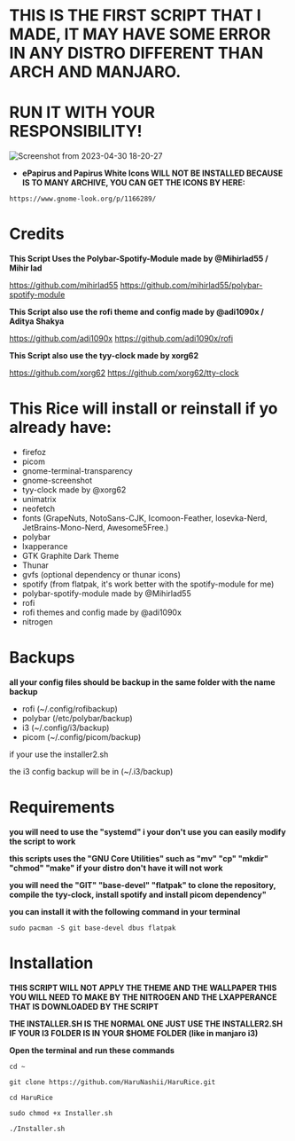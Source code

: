 # THIS IS THE FIRST SCRIPT THAT I MADE, IT MAY HAVE SOME ERROR IN ANY DISTRO DIFFERENT THAN ARCH AND MANJARO. 
# RUN IT WITH YOUR RESPONSIBILITY!

![Screenshot from 2023-04-30 18-20-27](https://user-images.githubusercontent.com/116776134/235376866-077d6c5c-7ba8-406c-b658-c33d6e7ebf9b.png)


- **ePapirus and Papirus White Icons
WILL NOT BE INSTALLED BECAUSE IS TO MANY ARCHIVE, YOU CAN GET THE ICONS BY HERE:**

```https://www.gnome-look.org/p/1166289/```

# Credits


**This Script Uses the Polybar-Spotify-Module made by
 @Mihirlad55 / Mihir lad**

https://github.com/mihirlad55
https://github.com/mihirlad55/polybar-spotify-module


**This Script also use the rofi theme and config made by
 @adi1090x / Aditya Shakya**

https://github.com/adi1090x
https://github.com/adi1090x/rofi

**This Script also use the tyy-clock made by
 xorg62**

https://github.com/xorg62
https://github.com/xorg62/tty-clock


# This Rice will install or reinstall if yo already have:

- firefoz
- picom
- gnome-terminal-transparency
- gnome-screenshot
- tyy-clock made by @xorg62
- unimatrix
- neofetch
- fonts (GrapeNuts, NotoSans-CJK, Icomoon-Feather, losevka-Nerd, JetBrains-Mono-Nerd, Awesome5Free.)
- polybar
- lxapperance
- GTK Graphite Dark Theme
- Thunar
- gvfs (optional dependency or thunar icons)
- spotify (from flatpak, it's work better with the spotify-module for me)
- polybar-spotify-module made by @Mihirlad55
- rofi
- rofi themes and config made by @adi1090x
- nitrogen

# Backups

**all your config files should be backup in the same folder with the name backup**

- rofi (~/.config/rofibackup)
- polybar (/etc/polybar/backup)
- i3 (~/.config/i3/backup)
- picom (~/.config/picom/backup)

if your use the installer2.sh

the i3 config backup will be in (~/.i3/backup)

# Requirements

**you will need to use the "systemd" i your don't use you can easily modify the script to work**

**this scripts uses the "GNU Core Utilities" such as "mv" "cp" "mkdir" "chmod" "make" if your distro don't have it will not work** 

**you will need the "GIT" "base-devel" "flatpak" to clone the repository, compile the tyy-clock, install spotify and install picom dependency"**

**you can install it with the following command in your terminal**

```sudo pacman -S git base-devel dbus flatpak```




# Installation

**THIS SCRIPT WILL NOT APPLY THE THEME AND THE WALLPAPER THIS YOU WILL NEED TO MAKE BY THE NITROGEN AND THE LXAPPERANCE THAT IS DOWNLOADED BY THE SCRIPT**

**THE INSTALLER.SH IS THE NORMAL ONE JUST USE THE INSTALLER2.SH IF YOUR I3 FOLDER IS IN YOUR $HOME FOLDER (like in manjaro i3)**


**Open the terminal and run these commands**


```cd ~```

```git clone https://github.com/HaruNashii/HaruRice.git```

```cd HaruRice```

```sudo chmod +x Installer.sh```

```./Installer.sh```


